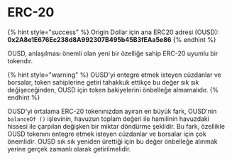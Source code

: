 # ERC-20

{% hint style="success" %}
Origin Dollar için ana ERC20 adresi \(OUSD\):   
**0x2A8e1E676Ec238d8A992307B495b45B3fEAa5e86**
{% endhint %}

OUSD, anlaşılması önemli olan yeni bir özelliğe sahip ERC-20 uyumlu bir tokendır.

{% hint style="warning" %}
OUSD'yi entegre etmek isteyen cüzdanlar ve borsalar, token sahiplerine getiri tahakkuk ettikçe bu değer sık sık değişeceğinden, OUSD için token bakiyelerini önbelleğe almamalıdır.
{% endhint %}

OUSD'yi ortalama ERC-20 tokenınızdan ayıran en büyük fark, OUSD'nin ` balanceOf () ` işlevinin, havuzun toplam değeri ile hamilinin havuzdaki hissesi ile çarpılan değişken bir miktar döndürme şeklidir. Bu fark, özellikle OUSD tokenını entegre etmek isteyen cüzdanlar ve borsalar için çok önemlidir. OUSD sık sık yeniden ürettiği için bu değer önbelleğe alınmak yerine gerçek zamanlı olarak getirilmelidir.





